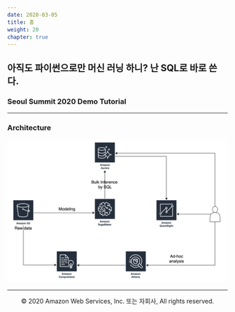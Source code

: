 ```yaml
---
date: 2020-03-05
title: 홈
weight: 20
chapter: true
---
```


## 아직도 파이썬으로만 머신 러닝 하니? 난 SQL로 바로 쓴다.

### Seoul Summit 2020 Demo Tutorial

---

### Architecture

![arch](./home_images/archi.png)

---
<p align="center">
© 2020 Amazon Web Services, Inc. 또는 자회사, All rights reserved.
</p>
